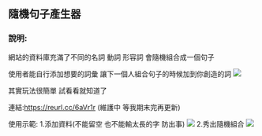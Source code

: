 ## 隨機句子產生器
### 說明:
網站的資料庫充滿了不同的名詞 動詞 形容詞
會隨機組合成一個句子

使用者能自行添加想要的詞彙
讓下一個人組合句子的時候加到你創造的詞
![](https://i.imgur.com/0oMXTQP.png)

其實玩法很簡單 試看看就知道了


連結:https://reurl.cc/6aVr1r
(維護中 等我期末完再更新)


使用示範:
1.添加資料(不能留空 也不能輸太長的字 防出事)
![](https://i.imgur.com/NO6lZMc.png)
2.秀出隨機組合
![](https://i.imgur.com/MbaKgpW.png)

